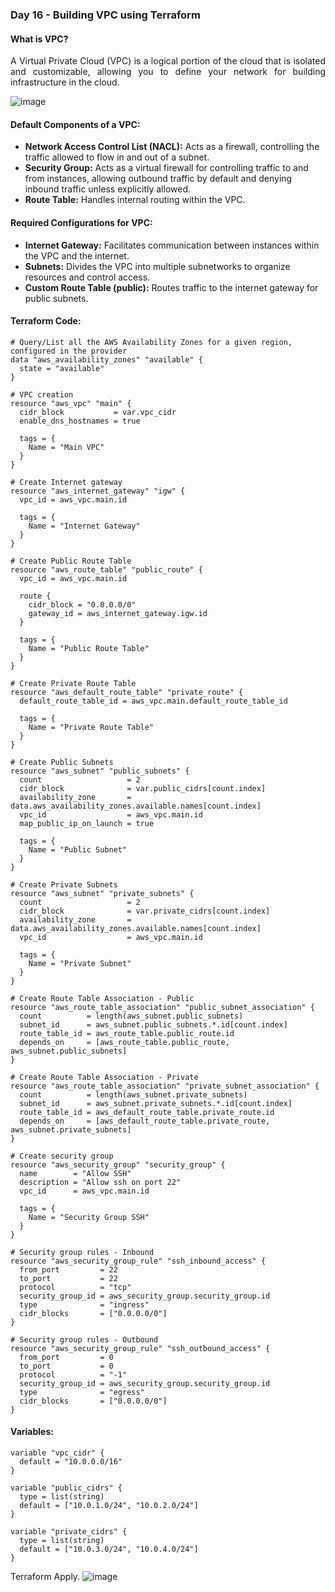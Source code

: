 ### Day 16 - Building VPC using Terraform

#### What is VPC?
<p align="justify">A Virtual Private Cloud (VPC) is a logical portion of the cloud that is isolated and customizable, allowing you to define your network for building infrastructure in the cloud.</p>

![image](https://github.com/DDMateus/100DaysofDevOps/assets/88774178/8263402c-8652-4fc4-afa2-713f2d606a5f)

#### Default Components of a VPC:
- **Network Access Control List (NACL):** Acts as a firewall, controlling the traffic allowed to flow in and out of a subnet.
- **Security Group:** Acts as a virtual firewall for controlling traffic to and from instances, allowing outbound traffic by default and denying inbound traffic unless explicitly allowed.
- **Route Table:** Handles internal routing within the VPC.

#### Required Configurations for VPC:
- **Internet Gateway:** Facilitates communication between instances within the VPC and the internet.
- **Subnets:** Divides the VPC into multiple subnetworks to organize resources and control access.
- **Custom Route Table (public):** Routes traffic to the internet gateway for public subnets.

#### Terraform Code:
```hcl
# Query/List all the AWS Availability Zones for a given region, configured in the provider
data "aws_availability_zones" "available" {
  state = "available"
}

# VPC creation
resource "aws_vpc" "main" {
  cidr_block           = var.vpc_cidr
  enable_dns_hostnames = true

  tags = {
    Name = "Main VPC"
  }
}

# Create Internet gateway
resource "aws_internet_gateway" "igw" {
  vpc_id = aws_vpc.main.id

  tags = {
    Name = "Internet Gateway"
  }
}

# Create Public Route Table
resource "aws_route_table" "public_route" {
  vpc_id = aws_vpc.main.id

  route {
    cidr_block = "0.0.0.0/0"
    gateway_id = aws_internet_gateway.igw.id
  }

  tags = {
    Name = "Public Route Table"
  }
}

# Create Private Route Table
resource "aws_default_route_table" "private_route" {
  default_route_table_id = aws_vpc.main.default_route_table_id

  tags = {
    Name = "Private Route Table"
  }
}

# Create Public Subnets
resource "aws_subnet" "public_subnets" {
  count                   = 2
  cidr_block              = var.public_cidrs[count.index]
  availability_zone       = data.aws_availability_zones.available.names[count.index]
  vpc_id                  = aws_vpc.main.id 
  map_public_ip_on_launch = true

  tags = {
    Name = "Public Subnet"
  }
}

# Create Private Subnets
resource "aws_subnet" "private_subnets" {
  count                   = 2
  cidr_block              = var.private_cidrs[count.index]
  availability_zone       = data.aws_availability_zones.available.names[count.index]
  vpc_id                  = aws_vpc.main.id 

  tags = {
    Name = "Private Subnet"
  }
}

# Create Route Table Association - Public
resource "aws_route_table_association" "public_subnet_association" {
  count          = length(aws_subnet.public_subnets)
  subnet_id      = aws_subnet.public_subnets.*.id[count.index]
  route_table_id = aws_route_table.public_route.id
  depends_on     = [aws_route_table.public_route, aws_subnet.public_subnets]
}

# Create Route Table Association - Private
resource "aws_route_table_association" "private_subnet_association" {
  count          = length(aws_subnet.private_subnets)
  subnet_id      = aws_subnet.private_subnets.*.id[count.index]
  route_table_id = aws_default_route_table.private_route.id
  depends_on     = [aws_default_route_table.private_route, aws_subnet.private_subnets]
}

# Create security group
resource "aws_security_group" "security_group" {
  name        = "Allow SSH"
  description = "Allow ssh on port 22"
  vpc_id      = aws_vpc.main.id 

  tags = {
    Name = "Security Group SSH"
  }
}

# Security group rules - Inbound
resource "aws_security_group_rule" "ssh_inbound_access" {
  from_port         = 22
  to_port           = 22
  protocol          = "tcp"
  security_group_id = aws_security_group.security_group.id
  type              = "ingress"
  cidr_blocks       = ["0.0.0.0/0"]
}

# Security group rules - Outbound
resource "aws_security_group_rule" "ssh_outbound_access" {
  from_port         = 0
  to_port           = 0
  protocol          = "-1"
  security_group_id = aws_security_group.security_group.id
  type              = "egress"
  cidr_blocks       = ["0.0.0.0/0"]
}
```

#### Variables:
```hcl
variable "vpc_cidr" {
  default = "10.0.0.0/16"
}

variable "public_cidrs" {
  type = list(string)
  default = ["10.0.1.0/24", "10.0.2.0/24"]
}

variable "private_cidrs" {
  type = list(string)
  default = ["10.0.3.0/24", "10.0.4.0/24"]
}
```

Terraform Apply.
![image](https://github.com/DDMateus/100DaysofDevOps/assets/88774178/8096c3b2-be6b-43a6-bef1-72c2a4a6739b)
